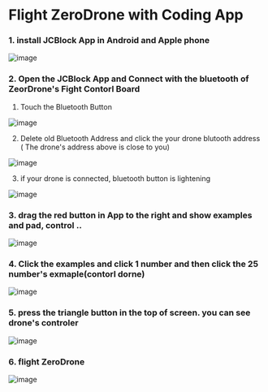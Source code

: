 # Flight ZeroDrone with Coding App 

### 1. install JCBlock  App in Android and Apple phone 


![image](https://user-images.githubusercontent.com/122161666/223170312-cce6c5c2-8516-4d83-ad7e-7b22ba26aefd.png)



### 2. Open the JCBlock App and Connect with the bluetooth of  ZeorDrone's Fight Contorl Board 


1) Touch the Bluetooth Button

![image](https://user-images.githubusercontent.com/122161666/223172990-400be64d-2c5e-436e-bad8-3a972e3f62c3.png)


2) Delete old Bluetooth Address and click the your drone blutooth address 
   ( The drone's address above is close to you)
  
 ![image](https://user-images.githubusercontent.com/122161666/223174217-566dfccc-d62b-46f0-936e-5396f610b55b.png)
 
 
 3) if your drone is connected, bluetooth button is lightening 

![image](https://user-images.githubusercontent.com/122161666/223174800-d7cecbd3-9950-4f9a-ab4c-991619999b83.png)




### 3. drag the red button in App to the right and  show examples and pad, control .. 

![image](https://user-images.githubusercontent.com/122161666/223177180-6ed60924-1179-448d-9b43-52daf751f333.png)


### 4. Click the examples and click 1 number and then click the 25 number's exmaple(contorl dorne)


![image](https://user-images.githubusercontent.com/122161666/223179819-4430ec53-c6ba-498d-9c9d-6310b9c122fa.png)


### 5. press the triangle button in the top of screen. you can see drone's controler


![image](https://user-images.githubusercontent.com/122161666/223181054-21a20a22-9043-4778-9036-4803221c92c1.png)


### 6. flight ZeroDrone 

![image](https://user-images.githubusercontent.com/122161666/223181405-137d397b-4f75-480b-9563-ac5fcc261a64.png)






